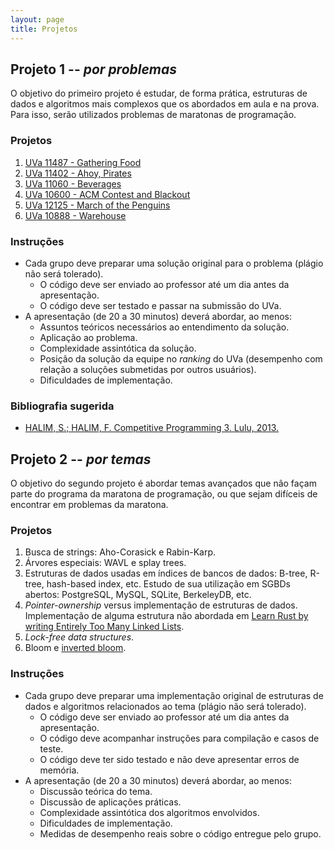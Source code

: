 ```yaml
---
layout: page
title: Projetos
---
```


## Projeto 1 -- *por problemas*

O objetivo do primeiro projeto é estudar, de forma prática, estruturas de dados e algoritmos mais complexos que os abordados em aula e na prova. Para isso, serão utilizados problemas de maratonas de programação.

### Projetos

1. [UVa 11487 - Gathering Food](https://uva.onlinejudge.org/external/114/11487.pdf)
2. [UVa 11402 - Ahoy, Pirates](https://uva.onlinejudge.org/external/114/11402.pdf)
3. [UVa 11060 - Beverages](https://uva.onlinejudge.org/external/110/11060.pdf)
4. [UVa 10600 - ACM Contest and Blackout](https://uva.onlinejudge.org/external/106/10600.pdf)
5. [UVa 12125 - March of the Penguins](https://uva.onlinejudge.org/external/121/12125.pdf)
6. [UVa 10888 - Warehouse](https://uva.onlinejudge.org/external/108/10888.pdf)

### Instruções

* Cada grupo deve preparar uma solução original para o problema (plágio não será tolerado).
  * O código deve ser enviado ao professor até um dia antes da apresentação.
  * O código deve ser testado e passar na submissão do UVa.
* A apresentação (de 20 a 30 minutos) deverá abordar, ao menos:
  * Assuntos teóricos necessários ao entendimento da solução.
  * Aplicação ao problema.
  * Complexidade assintótica da solução.
  * Posição da solução da equipe no *ranking* do UVa (desempenho com relação a soluções submetidas por outros usuários).
  * Dificuldades de implementação.

### Bibliografia sugerida

* [HALIM, S.; HALIM, F. Competitive Programming 3. Lulu, 2013.](https://cpbook.net)


## Projeto 2 -- *por temas*

O objetivo do segundo projeto é abordar temas avançados que não façam parte do programa da maratona de programação, ou que sejam difíceis de encontrar em problemas da maratona.

### Projetos

1. Busca de strings: Aho-Corasick e Rabin-Karp.
2. Árvores especiais: WAVL e splay trees.
3. Estruturas de dados usadas em índices de bancos de dados: B-tree, R-tree, hash-based index, etc. Estudo de sua utilização em SGBDs abertos: PostgreSQL, MySQL, SQLite, BerkeleyDB, etc.
4. *Pointer-ownership* versus implementação de estruturas de dados. Implementação de alguma estrutura não abordada em [Learn Rust by writing Entirely Too Many Linked Lists](https://github.com/rust-unofficial/too-many-lists).
5. *Lock-free data structures*.
6. Bloom e [inverted bloom](https://arxiv.org/abs/0704.3313).

### Instruções

* Cada grupo deve preparar uma implementação original de estruturas de dados e algoritmos relacionados ao tema (plágio não será tolerado).
  * O código deve ser enviado ao professor até um dia antes da apresentação.
  * O código deve acompanhar instruções para compilação e casos de teste.
  * O código deve ter sido testado e não deve apresentar erros de memória.
* A apresentação (de 20 a 30 minutos) deverá abordar, ao menos:
  * Discussão teórica do tema.
  * Discussão de aplicações práticas.
  * Complexidade assintótica dos algoritmos envolvidos.
  * Dificuldades de implementação.
  * Medidas de desempenho reais sobre o código entregue pelo grupo.
